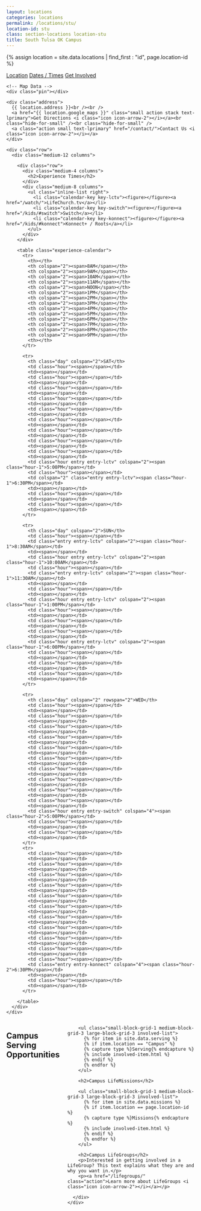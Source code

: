 ```yaml
---
layout: locations
categories: locations
permalink: /locations/stu/
location-id: stu
class: section-locations location-stu
title: South Tulsa OK Campus
---
```


{% assign location = site.data.locations | find_first : "id", page.location-id %}

<div class="location-tile-wrapper">
  <a href="#" class="location-tile tile-1 tile-active"><span>Location</span></a>
  <a href="#" class="location-tile tile-2"><span>Dates / Times</span></a>
  <a href="#" class="location-tile tile-3"><span>Get Involved</span></a>  
</div>

<div class="location-content-wrapper">

  <div class="location-content content-1 content-active">
    
    <!-- Map Data -->
    <div class="pin"></div>
    
    <div class="address">
      {{ location.address }}<br /><br />
      <a href="{{ location.google_maps }}" class="small action stack text-lprimary">Get Directions <i class="icon icon-arrow-2"></i></a><br class="hide-for-small" /><br class="hide-for-small" />
      <a class="action small text-lprimary" href="/contact/">Contact Us <i class="icon icon-arrow-2"></i></a>
    </div>
  </div>

  <div class="location-content content-2">

    <div class="row">
      <div class="medium-12 columns">

        <div class="row">
          <div class="medium-4 columns">
            <h2>Experience Times</h2>
          </div>
          <div class="medium-8 columns">
            <ul class="inline-list right">
              <li class="calendar-key key-lctv"><figure></figure><a href="/watch/">LifeChurch.tv</a></li>
              <li class="calendar-key key-switch"><figure></figure><a href="/kids/#switch">Switch</a></li>
              <li class="calendar-key key-konnect"><figure></figure><a href="/kids/#konnect">Konnect+ / Roots</a></li>
            </ul>
          </div>
        </div>
        
        <table class="experience-calendar">
          <tr>
            <th></th>
            <th colspan="2"><span>8AM</span></th>
            <th colspan="2"><span>9AM</span></th>
            <th colspan="2"><span>10AM</span></th>
            <th colspan="2"><span>11AM</span></th>
            <th colspan="2"><span>NOON</span></th>
            <th colspan="2"><span>1PM</span></th>
            <th colspan="2"><span>2PM</span></th>
            <th colspan="2"><span>3PM</span></th>
            <th colspan="2"><span>4PM</span></th>
            <th colspan="2"><span>5PM</span></th>
            <th colspan="2"><span>6PM</span></th>
            <th colspan="2"><span>7PM</span></th>
            <th colspan="2"><span>8PM</span></th>
            <th colspan="2"><span>9PM</span></th>
            <th></th>
          </tr>

          <tr>
            <th class="day" colspan="2">SAT</th>
            <td class="hour"><span></span></td>
            <td><span></span></td>
            <td class="hour"><span></span></td>
            <td><span></span></td>
            <td class="hour"><span></span></td>
            <td><span></span></td>
            <td class="hour"><span></span></td>
            <td><span></span></td>
            <td class="hour"><span></span></td>
            <td><span></span></td>
            <td class="hour"><span></span></td>
            <td><span></span></td>
            <td class="hour"><span></span></td>
            <td><span></span></td>
            <td class="hour"><span></span></td>
            <td><span></span></td>
            <td class="hour"><span></span></td>
            <td><span></span></td>
            <td class="hour entry entry-lctv" colspan="2"><span class="hour-1">5:00PM</span></td>
            <td class="hour"><span></span></td>
            <td colspan="2" class="entry entry-lctv"><span class="hour-1">6:30PM</span></td>
            <td><span></span></td>
            <td class="hour"><span></span></td>
            <td><span></span></td>
            <td class="hour"><span></span></td>
            <td><span></span></td>
          </tr>

          <tr>
            <th class="day" colspan="2">SUN</th>
            <td class="hour"><span></span></td>
            <td class="entry entry-lctv" colspan="2"><span class="hour-1">8:30AM</span></td>
            <td><span></span></td>
            <td class="hour entry entry-lctv" colspan="2"><span class="hour-1">10:00AM</span></td>
            <td class="hour"><span></span></td>
            <td class="entry entry-lctv" colspan="2"><span class="hour-1">11:30AM</span></td>
            <td><span></span></td>
            <td class="hour"><span></span></td>
            <td><span></span></td>
            <td class="hour entry entry-lctv" colspan="2"><span class="hour-1">1:00PM</span></td>
            <td class="hour"><span></span></td>
            <td><span></span></td>
            <td class="hour"><span></span></td>
            <td><span></span></td>
            <td class="hour"><span></span></td>
            <td><span></span></td>
            <td class="hour entry entry-lctv" colspan="2"><span class="hour-1">6:00PM</span></td>
            <td class="hour"><span></span></td>
            <td><span></span></td>
            <td class="hour"><span></span></td>
            <td><span></span></td>
            <td class="hour"><span></span></td>
            <td><span></span></td>
          </tr>

          <tr>
            <th class="day" colspan="2" rowspan="2">WED</th>
            <td class="hour"><span></span></td>
            <td><span></span></td>
            <td class="hour"><span></span></td>
            <td><span></span></td>
            <td class="hour"><span></span></td>
            <td><span></span></td>
            <td class="hour"><span></span></td>
            <td><span></span></td>
            <td class="hour"><span></span></td>
            <td><span></span></td>
            <td class="hour"><span></span></td>
            <td><span></span></td>
            <td class="hour"><span></span></td>
            <td><span></span></td>
            <td class="hour"><span></span></td>
            <td><span></span></td>
            <td class="hour"><span></span></td>
            <td><span></span></td>
            <td class="hour"><span></span></td>
            <td><span></span></td>
            <td class="hour entry entry-switch" colspan="4"><span class="hour-2">5:00PM</span></td>
            <td class="hour"><span></span></td>
            <td><span></span></td>
            <td class="hour"><span></span></td>
            <td><span></span></td>
          </tr>
          <tr>
            <td class="hour"><span></span></td>
            <td><span></span></td>
            <td class="hour"><span></span></td>
            <td><span></span></td>
            <td class="hour"><span></span></td>
            <td><span></span></td>
            <td class="hour"><span></span></td>
            <td><span></span></td>
            <td class="hour"><span></span></td>
            <td><span></span></td>
            <td class="hour"><span></span></td>
            <td><span></span></td>
            <td class="hour"><span></span></td>
            <td><span></span></td>
            <td class="hour"><span></span></td>
            <td><span></span></td>
            <td class="hour"><span></span></td>
            <td><span></span></td>
            <td class="hour"><span></span></td>
            <td><span></span></td>
            <td class="hour"><span></span></td>
            <td class="entry entry-konnect" colspan="4"><span class="hour-2">6:30PM</span></td>
            <td><span></span></td>
            <td class="hour"><span></span></td>
            <td><span></span></td>
          </tr>

        </table>
      </div>
    </div>
  </div>

  <div class="location-content content-3">
    <div class="row">
      <div class="medium-12 columns">
        <h2>Campus Serving Opportunities</h2>

        <ul class="small-block-grid-1 medium-block-grid-3 large-block-grid-3 involved-list">
          {% for item in site.data.serving %}
          {% if item.location == "Campus" %}
          {% capture type %}Serving{% endcapture %}
          {% include involved-item.html %}
          {% endif %}
          {% endfor %}
        </ul>
        
        <h2>Campus LifeMissions</h2>
          
        <ul class="small-block-grid-1 medium-block-grid-3 large-block-grid-3 involved-list">
          {% for item in site.data.missions %}
          {% if item.location == page.location-id %}
          {% capture type %}Missions{% endcapture %}
          {% include involved-item.html %}
          {% endif %}
          {% endfor %}
        </ul>

        <h2>Campus LifeGroups</h2>
        <p>Interested in getting involved in a LifeGroup? This text explains what they are and why you want in.</p>
        <p><a href="/lifegroups/" class="action">Learn more about LifeGroups <i class="icon icon-arrow-2"></i></a></p>

      </div>
    </div>
  </div>

</div>